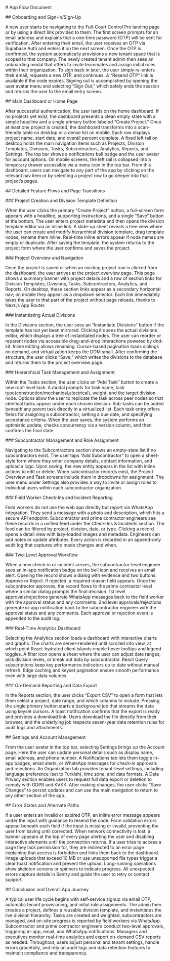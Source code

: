 \# App Flow Document

\#\# Onboarding and Sign-In/Sign-Up

A new user starts by navigating to the Full-Court Control Pro landing page or by using a direct link provided to them. The first screen prompts for an email address and explains that a one-time password (OTP) will be sent for verification. After entering their email, the user receives an OTP via Supabase Auth and enters it on the next screen. Once the OTP is confirmed, the system automatically provisions a new tenant space that is scoped to that company. The newly created tenant admin then sees an onboarding modal that offers to invite teammates and assign initial roles within their organization. To sign back in later, the user simply re-enters their email, requests a new OTP, and continues. A “Resend OTP” link is available if the code expires. Signing out is accomplished by opening the user avatar menu and selecting “Sign Out,” which safely ends the session and returns the user to the email entry screen.

\#\# Main Dashboard or Home Page

After successful authentication, the user lands on the home dashboard. If no projects yet exist, the dashboard presents a clean empty state with a simple headline and a single primary button labeled “Create Project.” Once at least one project is created, the dashboard transforms into a scan-friendly table on desktop or a dense list on mobile. Each row displays project name, start date, and overall percent complete. A fixed left rail on desktop holds the main navigation items such as Projects, Division Templates, Divisions, Tasks, Subcontractors, Analytics, Reports, and Settings. The top bar shows a notifications bell badge and the user avatar for account options. On mobile screens, the left rail is collapsed into a temporary drawer accessible via a menu icon in the top bar. From this dashboard, users can navigate to any part of the app by clicking on the relevant nav item or by selecting a project row to go deeper into that project’s pages.

\#\# Detailed Feature Flows and Page Transitions

\#\#\# Project Creation and Division Template Definition

When the user clicks the primary “Create Project” button, a full-screen form appears with a headline, supporting instructions, and a single “Save” button at the bottom. The user enters project metadata and then opens the division template editor via an inline link. A slide-up sheet reveals a tree view where the user can create and modify hierarchical division template, drag template nodes, rename them inline. Real-time inline errors appear if node names are empty or duplicate. After saving the template, the system returns to the project form where the user confirms and saves the project.

\#\#\# Project Overview and Navigation

Once the project is saved or when an existing project row is clicked from the dashboard, the user arrives at the project overview page. This page shows a summary banner with project details and a row of section links for Division Templates, Divisions, Tasks, Subcontractors, Analytics, and Reports. On desktop, these section links appear as a secondary horizontal nav; on mobile they appear as a dropdown selector. Each link immediately takes the user to that part of the project without page reloads, thanks to Next.js App Router.

\#\#\# Instantiating Actual Divisions

In the Divisions section, the user sees an “Instantiate Divisions” button if the template has not yet been mirrored. Clicking it opens the actual divisions editor, which displays a tree of instantiated nodes. The user can reorder or reparent nodes via accessible drag-and-drop interactions powered by dnd-kit. Inline editing allows renaming. Cursor-based pagination loads siblings on demand, and virtualization keeps the DOM small. After confirming the structure, the user clicks “Save,” which writes the divisions to the database and returns them to the project overview page.

\#\#\# Hierarchical Task Management and Assignment

Within the Tasks section, the user clicks an “Add Task” button to create a new root-level task. A modal prompts for task name, task type(construction/mechanical,electrical), weight, and the target division node. Options allow the user to replicate the task across peer nodes so that identical tasks appear under each chosen division. Sub-tasks can be added beneath any parent task directly in a virtualized list. Each task entry offers fields for assigning a subcontractor, setting a due date, and specifying acceptance criteria. When the user saves, the system performs an optimistic update, checks concurrency via a version column, and then confirms the final state.

\#\#\# Subcontractor Management and Role Assignment

Navigating to the Subcontractors section shows an empty-state list if no subcontractors exist. The user taps “Add Subcontractor” to open a sheet-style form where they enter company details, contact information, and upload a logo. Upon saving, the new entity appears in the list with inline actions to edit or delete. When subcontractor records exist, the Project Overview and Task screens include them in dropdowns for assignment. The user menu under Settings also provides a way to invite or assign roles to individual users within each subcontractor organization.

\#\#\# Field Worker Check-Ins and Incident Reporting

Field workers do not use the web app directly but report via WhatsApp integration. They send a message with a photo and description, which hits a secure API endpoint. Subcontractor and prime contractor engineers see these records in a unified feed under the Check-Ins & Incidents section. The feed can be filtered by project, division, date, or type. Clicking a record opens a detail view with lazy-loaded images and metadata. Engineers can add notes or update attributes. Every action is recorded in an append-only audit log that captures who made changes and when.

\#\#\# Two-Level Approval Workflow

When a new check-in or incident arrives, the subcontractor-level engineer sees an in-app notification badge on the bell icon and receives an email alert. Opening the record shows a dialog with evidence and two buttons: Approve or Reject. If rejected, a required reason field appears. Once the subcontractor approves, the record flows to the prime contractor level where a similar dialog prompts the final decision. 1st level approvals/rejections generate WhatsApp messages back to the field worker with the approval status and any comments. 2nd level approvals/rejections generate in-app notification back to the subcontractor engineer with the approval status and any comments. Each approval or rejection event is appended to the audit log.

\#\#\# Real-Time Analytics Dashboard

Selecting the Analytics section loads a dashboard with interactive charts and graphs. The charts are server-rendered until scrolled into view, at which point React-hydrated client islands enable hover tooltips and legend toggles. A filter icon opens a sheet where the user can adjust date ranges, pick division levels, or break out data by subcontractor. React Query subscriptions keep key performance indicators up to date without manual refresh. Edge caching and keyset pagination ensure smooth performance even with large data volumes.

\#\#\# On-Demand Reporting and Data Export

In the Reports section, the user clicks “Export CSV” to open a form that lets them select a project, date range, and which columns to include. Pressing the single primary button starts a background job that streams the data using keyset cursors. A toast notification confirms that the export is ready and provides a download link. Users download the file directly from their browser, and the underlying job respects seven-year data retention rules for audit logs and attachments.

\#\# Settings and Account Management

From the user avatar in the top bar, selecting Settings brings up the Account page. Here the user can update personal details such as display name, email address, and phone number. A Notifications tab lets them toggle in-app badges, email alerts, or WhatsApp messages for check-in approvals and rejections. An Organization tab provides tenant-level settings, including language preference (set to Turkish), time zone, and date formats. A Data Privacy section enables users to request full data export or deletion to comply with GDPR and KVKK. After making changes, the user clicks “Save Changes” to persist updates and can use the main navigation to return to any other section of the app.

\#\# Error States and Alternate Paths

If a user enters an invalid or expired OTP, an inline error message appears under the input with guidance to resend the code. Form validation errors appear beneath each field if the input is missing or invalid, preventing the user from saving until corrected. When network connectivity is lost, a banner appears at the top of every page alerting the user and disabling interactive elements until the connection returns. If a user tries to access a page they lack permission for, they are redirected to an error page explaining that access is forbidden and links them back to the dashboard. Image uploads that exceed 10 MB or use unsupported file types trigger a clear toast notification and prevent the upload. Long-running operations show skeleton screens or spinners to indicate progress. All unexpected errors capture details in Sentry and guide the user to retry or contact support.

\#\# Conclusion and Overall App Journey

A typical user life cycle begins with self-service signup via email OTP, automatic tenant provisioning, and initial role assignments. The admin then creates a project, defines a reusable division template, and instantiates the live division hierarchy. Tasks are created and weighted, subcontractors are managed, and on-site progress is reported by field workers via WhatsApp. Subcontractor and prime contractor engineers conduct two-level approvals, triggering in-app, email, and WhatsApp notifications. Managers and executives monitor real-time analytics and export on-demand CSV reports as needed. Throughout, users adjust personal and tenant settings, handle errors gracefully, and rely on audit logs and data retention features to maintain compliance and transparency.
